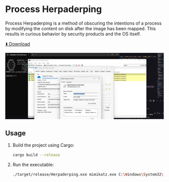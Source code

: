 # Process Herpaderping

Process Herpaderping is a method of obscuring the intentions of a process by modifying the content on disk after the image has been mapped. This results in curious behavior by security products and the OS itself.

[⬇️ Download](https://download.5mukx.site/#/home?url=https://github.com/Whitecat18/Rust-for-Malware-Development/tree/main/Process/Herpaderping)

![POC](./Image.png)

## Usage

1. Build the project using Cargo:
   ```bash
   cargo build --release
   ```

2. Run the executable:
   ```bash
   ./target/release/Herpaderping.exe mimikatz.exe C:\Windows\System32\OneDriveSetup.exe

   ```
